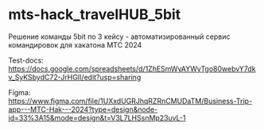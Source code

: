 # mts-hack_travelHUB_5bit
Решение команды 5bit по 3 кейсу - автоматизированный сервис командировок для хакатона МТС 2024



Test-docs:
https://docs.google.com/spreadsheets/d/1ZhESmWyAYWyTgo80webvY7dkv_SyKSbydC72-JrHGII/edit?usp=sharing

Figma:
https://www.figma.com/file/1UXxdUGRJhqRZRnCMUDaTM/Business-Trip-app---MTC-Hak---2024?type=design&node-id=33%3A15&mode=design&t=V3L7LHSsnMp23uvL-1